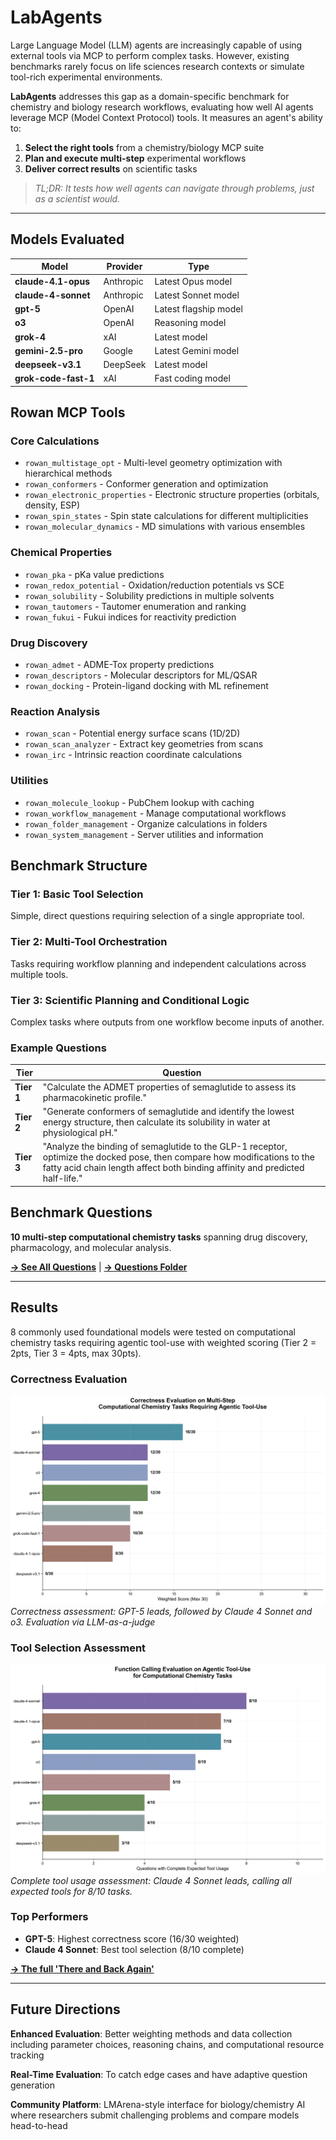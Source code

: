 # LabAgents

Large Language Model (LLM) agents are increasingly capable of using external tools via MCP to perform complex tasks. However, existing benchmarks rarely focus on life sciences research contexts or simulate tool-rich experimental environments. 

**LabAgents** addresses this gap as a domain-specific benchmark for chemistry and biology research workflows, evaluating how well AI agents leverage MCP (Model Context Protocol) tools. It measures an agent's ability to:

1. **Select the right tools** from a chemistry/biology MCP suite
2. **Plan and execute multi-step** experimental workflows  
3. **Deliver correct results** on scientific tasks

> *TL;DR: It tests how well agents can navigate through problems, just as a scientist would.*

---

## Models Evaluated

| Model | Provider | Type |
|-------|----------|------|
| **claude-4.1-opus** | Anthropic | Latest Opus model |
| **claude-4-sonnet** | Anthropic | Latest Sonnet model |
| **gpt-5** | OpenAI | Latest flagship model |
| **o3** | OpenAI | Reasoning model |
| **grok-4** | xAI | Latest model |
| **gemini-2.5-pro** | Google | Latest Gemini model |
| **deepseek-v3.1** | DeepSeek | Latest model |
| **grok-code-fast-1** | xAI | Fast coding model |

## Rowan MCP Tools

### Core Calculations
- `rowan_multistage_opt` - Multi-level geometry optimization with hierarchical methods
- `rowan_conformers` - Conformer generation and optimization  
- `rowan_electronic_properties` - Electronic structure properties (orbitals, density, ESP)
- `rowan_spin_states` - Spin state calculations for different multiplicities
- `rowan_molecular_dynamics` - MD simulations with various ensembles

### Chemical Properties
- `rowan_pka` - pKa value predictions
- `rowan_redox_potential` - Oxidation/reduction potentials vs SCE
- `rowan_solubility` - Solubility predictions in multiple solvents
- `rowan_tautomers` - Tautomer enumeration and ranking
- `rowan_fukui` - Fukui indices for reactivity prediction

### Drug Discovery  
- `rowan_admet` - ADME-Tox property predictions
- `rowan_descriptors` - Molecular descriptors for ML/QSAR
- `rowan_docking` - Protein-ligand docking with ML refinement

### Reaction Analysis
- `rowan_scan` - Potential energy surface scans (1D/2D)
- `rowan_scan_analyzer` - Extract key geometries from scans
- `rowan_irc` - Intrinsic reaction coordinate calculations

### Utilities
- `rowan_molecule_lookup` - PubChem lookup with caching
- `rowan_workflow_management` - Manage computational workflows
- `rowan_folder_management` - Organize calculations in folders
- `rowan_system_management` - Server utilities and information

## Benchmark Structure

### Tier 1: Basic Tool Selection
Simple, direct questions requiring selection of a single appropriate tool.

### Tier 2: Multi-Tool Orchestration  
Tasks requiring workflow planning and independent calculations across multiple tools.

### Tier 3: Scientific Planning and Conditional Logic
Complex tasks where outputs from one workflow become inputs of another.

### Example Questions

| Tier | Question |
|------|----------|
| **Tier 1** | "Calculate the ADMET properties of semaglutide to assess its pharmacokinetic profile." |
| **Tier 2** | "Generate conformers of semaglutide and identify the lowest energy structure, then calculate its solubility in water at physiological pH." |
| **Tier 3** | "Analyze the binding of semaglutide to the GLP-1 receptor, optimize the docked pose, then compare how modifications to the fatty acid chain length affect both binding affinity and predicted half-life." |

## Benchmark Questions

**10 multi-step computational chemistry tasks** spanning drug discovery, pharmacology, and molecular analysis.

**[→ See All Questions](questions/v2_queries.md)** | **[→ Questions Folder](questions/)**

---

## Results

8 commonly used foundational models were tested on computational chemistry tasks requiring agentic tool-use with weighted scoring (Tier 2 = 2pts, Tier 3 = 4pts, max 30pts).

### Correctness Evaluation
![Correctness Results](figures/weighted_performance_eval.png)
*Correctness assessment: GPT-5 leads, followed by Claude 4 Sonnet and o3. Evaluation via LLM-as-a-judge*

### Tool Selection Assessment
![Function Calling Results](figures/tool_selection_eval.png)  
*Complete tool usage assessment: Claude 4 Sonnet leads, calling all expected tools for 8/10 tasks.*

### Top Performers
- **GPT-5**: Highest correctness score (16/30 weighted)
- **Claude 4 Sonnet**: Best tool selection (8/10 complete)

**[→ The full 'There and Back Again'](EVALUATION.md)**

---

## Future Directions

**Enhanced Evaluation**: Better weighting methods and data collection including parameter choices, reasoning chains, and computational resource tracking

**Real-Time Evaluation**: To catch edge cases and have adaptive question generation

**Community Platform**: LMArena-style interface for biology/chemistry AI where researchers submit challenging problems and compare models head-to-head
